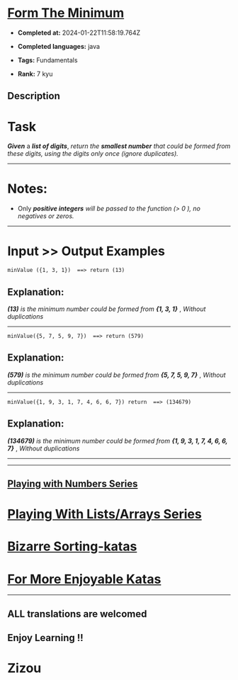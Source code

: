 # [Form The Minimum](https://www.codewars.com/kata/5ac6932b2f317b96980000ca)

- **Completed at:** 2024-01-22T11:58:19.764Z

- **Completed languages:** java

- **Tags:** Fundamentals

- **Rank:** 7 kyu

## Description

# Task

**_Given_** a **_list of digits_**, *return the **_smallest number_** that could be formed from these digits, using the digits only once (ignore duplicates).* 
___

# Notes:

* Only **_positive integers_** *will be passed to the function (> 0 ), no negatives or zeros.*
___
# Input >> Output Examples 

```
minValue ({1, 3, 1})  ==> return (13)
```
## Explanation:
**_(13)_** *is the minimum number could be formed from* **_{1, 3, 1}_** , *Without duplications*  
___
```
minValue({5, 7, 5, 9, 7})  ==> return (579)
```
## Explanation:
**_(579)_** *is the minimum number could be formed from* **_{5, 7, 5, 9, 7}_** , *Without duplications* 
___

```
minValue({1, 9, 3, 1, 7, 4, 6, 6, 7}) return  ==> (134679)
```
## Explanation:
**_(134679)_** *is the minimum number could be formed from* **_{1, 9, 3, 1, 7, 4, 6, 6, 7}_** , *Without duplications* 
___
___

## [Playing with Numbers Series](https://www.codewars.com/collections/playing-with-numbers)

# [Playing With Lists/Arrays Series](https://www.codewars.com/collections/playing-with-lists-slash-arrays)

# [Bizarre Sorting-katas](https://www.codewars.com/collections/bizarre-sorting-katas)

# [For More Enjoyable Katas](http://www.codewars.com/users/MrZizoScream/authored)
___

## ALL translations are welcomed

## Enjoy Learning !!
# Zizou
